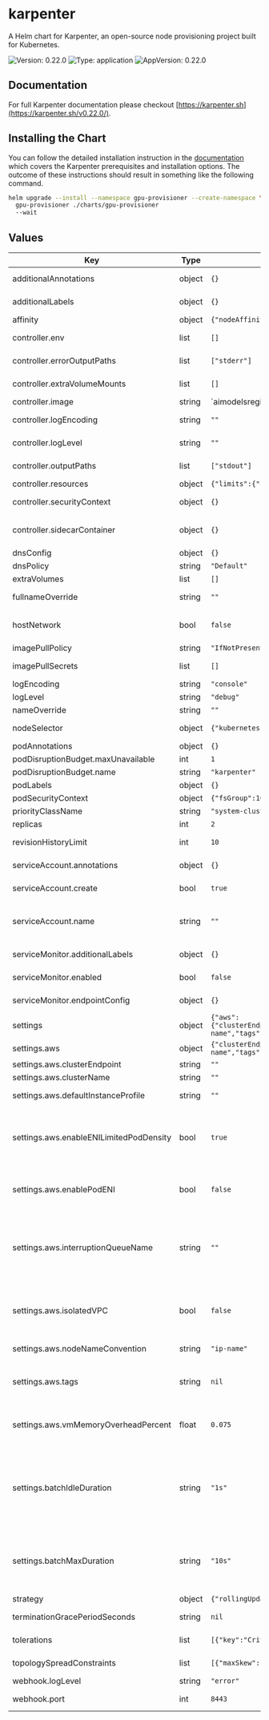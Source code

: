 # karpenter

A Helm chart for Karpenter, an open-source node provisioning project built for Kubernetes.

![Version: 0.22.0](https://img.shields.io/badge/Version-0.22.0-informational?style=flat-square) ![Type: application](https://img.shields.io/badge/Type-application-informational?style=flat-square) ![AppVersion: 0.22.0](https://img.shields.io/badge/AppVersion-0.22.0-informational?style=flat-square)

## Documentation

For full Karpenter documentation please checkout [https://karpenter.sh](https://karpenter.sh/v0.22.0/).

## Installing the Chart

You can follow the detailed installation instruction in the [documentation](https://karpenter.sh/v0.22.0/getting-started/getting-started-with-eksctl/#install) which covers the Karpenter prerequisites and installation options. The outcome of these instructions should result in something like the following command.

```bash
helm upgrade --install --namespace gpu-provisioner --create-namespace \
  gpu-provisioner ./charts/gpu-provisioner
  --wait
```

## Values

| Key                                     | Type   | Default                                                                                                                                                                                                                                                                                                          | Description                                                                                                                                                                                                                                                         |
|-----------------------------------------|--------|------------------------------------------------------------------------------------------------------------------------------------------------------------------------------------------------------------------------------------------------------------------------------------------------------------------|---------------------------------------------------------------------------------------------------------------------------------------------------------------------------------------------------------------------------------------------------------------------|
| additionalAnnotations                   | object | `{}`                                                                                                                                                                                                                                                                                                             | Additional annotations to add into metadata.                                                                                                                                                                                                                        |
| additionalLabels                        | object | `{}`                                                                                                                                                                                                                                                                                                             | Additional labels to add into metadata.                                                                                                                                                                                                                             |
| affinity                                | object | `{"nodeAffinity":{"requiredDuringSchedulingIgnoredDuringExecution":{"nodeSelectorTerms":[{"matchExpressions":[{"key":"karpenter.sh/provisioner-name","operator":"DoesNotExist"}]}]}}}`                                                                                                                           | Affinity rules for scheduling the pod.                                                                                                                                                                                                                              |
| controller.env                          | list   | `[]`                                                                                                                                                                                                                                                                                                             | Additional environment variables for the controller pod.                                                                                                                                                                                                            |
| controller.errorOutputPaths             | list   | `["stderr"]`                                                                                                                                                                                                                                                                                                     | Controller errorOutputPaths - default to stderr only                                                                                                                                                                                                                |
| controller.extraVolumeMounts            | list   | `[]`                                                                                                                                                                                                                                                                                                             | Additional volumeMounts for the controller pod.                                                                                                                                                                                                                     |
| controller.image                        | string | `aimodelsregistry.azurecr.io/gpu-provisioner:0.1.0
| controller.logEncoding                  | string | `""`                                                                                                                                                                                                                                                                                                             | Controller log encoding, defaults to the global log encoding                                                                                                                                                                                                        |
| controller.logLevel                     | string | `""`                                                                                                                                                                                                                                                                                                             | Controller log level, defaults to the global log level                                                                                                                                                                                                              |
| controller.outputPaths                  | list   | `["stdout"]`                                                                                                                                                                                                                                                                                                     | Controller outputPaths - default to stdout only                                                                                                                                                                                                                     |
| controller.resources                    | object | `{"limits":{"cpu":1,"memory":"1Gi"},"requests":{"cpu":1,"memory":"1Gi"}}`                                                                                                                                                                                                                                        | Resources for the controller pod.                                                                                                                                                                                                                                   |
| controller.securityContext              | object | `{}`                                                                                                                                                                                                                                                                                                             | SecurityContext for the controller container.                                                                                                                                                                                                                       |
| controller.sidecarContainer             | object | `{}`                                                                                                                                                                                                                                                                                                             | Additional sideCarContainer config - this will also inherit volume mounts from deployment                                                                                                                                                                           |
| dnsConfig                               | object | `{}`                                                                                                                                                                                                                                                                                                             | Configure DNS Config for the pod                                                                                                                                                                                                                                    |
| dnsPolicy                               | string | `"Default"`                                                                                                                                                                                                                                                                                                      | Configure the DNS Policy for the pod                                                                                                                                                                                                                                |
| extraVolumes                            | list   | `[]`                                                                                                                                                                                                                                                                                                             | Additional volumes for the pod.                                                                                                                                                                                                                                     |
| fullnameOverride                        | string | `""`                                                                                                                                                                                                                                                                                                             | Overrides the chart's computed fullname.                                                                                                                                                                                                                            |
| hostNetwork                             | bool   | `false`                                                                                                                                                                                                                                                                                                          | Bind the pod to the host network. This is required when using a custom CNI.                                                                                                                                                                                         |
| imagePullPolicy                         | string | `"IfNotPresent"`                                                                                                                                                                                                                                                                                                 | Image pull policy for Docker images.                                                                                                                                                                                                                                |
| imagePullSecrets                        | list   | `[]`                                                                                                                                                                                                                                                                                                             | Image pull secrets for Docker images.                                                                                                                                                                                                                               |
| logEncoding                             | string | `"console"`                                                                                                                                                                                                                                                                                                      | Gloabl log encoding                                                                                                                                                                                                                                                 |
| logLevel                                | string | `"debug"`                                                                                                                                                                                                                                                                                                        | Global log level                                                                                                                                                                                                                                                    |
| nameOverride                            | string | `""`                                                                                                                                                                                                                                                                                                             | Overrides the chart's name.                                                                                                                                                                                                                                         |
| nodeSelector                            | object | `{"kubernetes.io/os":"linux"}`                                                                                                                                                                                                                                                                                   | Node selectors to schedule the pod to nodes with labels.                                                                                                                                                                                                            |
| podAnnotations                          | object | `{}`                                                                                                                                                                                                                                                                                                             | Additional annotations for the pod.                                                                                                                                                                                                                                 |
| podDisruptionBudget.maxUnavailable      | int    | `1`                                                                                                                                                                                                                                                                                                              |                                                                                                                                                                                                                                                                     |
| podDisruptionBudget.name                | string | `"karpenter"`                                                                                                                                                                                                                                                                                                    |                                                                                                                                                                                                                                                                     |
| podLabels                               | object | `{}`                                                                                                                                                                                                                                                                                                             | Additional labels for the pod.                                                                                                                                                                                                                                      |
| podSecurityContext                      | object | `{"fsGroup":1000}`                                                                                                                                                                                                                                                                                               | SecurityContext for the pod.                                                                                                                                                                                                                                        |
| priorityClassName                       | string | `"system-cluster-critical"`                                                                                                                                                                                                                                                                                      | PriorityClass name for the pod.                                                                                                                                                                                                                                     |
| replicas                                | int    | `2`                                                                                                                                                                                                                                                                                                              | Number of replicas.                                                                                                                                                                                                                                                 |
| revisionHistoryLimit                    | int    | `10`                                                                                                                                                                                                                                                                                                             | The number of old ReplicaSets to retain to allow rollback.                                                                                                                                                                                                          |
| serviceAccount.annotations              | object | `{}`                                                                                                                                                                                                                                                                                                             | Additional annotations for the ServiceAccount.                                                                                                                                                                                                                      |
| serviceAccount.create                   | bool   | `true`                                                                                                                                                                                                                                                                                                           | Specifies if a ServiceAccount should be created.                                                                                                                                                                                                                    |
| serviceAccount.name                     | string | `""`                                                                                                                                                                                                                                                                                                             | The name of the ServiceAccount to use. If not set and create is true, a name is generated using the fullname template.                                                                                                                                              |
| serviceMonitor.additionalLabels         | object | `{}`                                                                                                                                                                                                                                                                                                             | Additional labels for the ServiceMonitor.                                                                                                                                                                                                                           |
| serviceMonitor.enabled                  | bool   | `false`                                                                                                                                                                                                                                                                                                          | Specifies whether a ServiceMonitor should be created.                                                                                                                                                                                                               |
| serviceMonitor.endpointConfig           | object | `{}`                                                                                                                                                                                                                                                                                                             | Endpoint configuration for the ServiceMonitor.                                                                                                                                                                                                                      |
| settings                                | object | `{"aws":{"clusterEndpoint":"","clusterName":"","defaultInstanceProfile":"","enableENILimitedPodDensity":true,"enablePodENI":false,"interruptionQueueName":"","isolatedVPC":false,"nodeNameConvention":"ip-name","tags":null,"vmMemoryOverheadPercent":0.075},"batchIdleDuration":"1s","batchMaxDuration":"10s"}` | Global Settings to configure Karpenter                                                                                                                                                                                                                              |
| settings.aws                            | object | `{"clusterEndpoint":"","clusterName":"","defaultInstanceProfile":"","enableENILimitedPodDensity":true,"enablePodENI":false,"interruptionQueueName":"","isolatedVPC":false,"nodeNameConvention":"ip-name","tags":null,"vmMemoryOverheadPercent":0.075}`                                                           | AWS-specific configuration values                                                                                                                                                                                                                                   |
| settings.aws.clusterEndpoint            | string | `""`                                                                                                                                                                                                                                                                                                             | Cluster endpoint.                                                                                                                                                                                                                                                   |
| settings.aws.clusterName                | string | `""`                                                                                                                                                                                                                                                                                                             | Cluster name.                                                                                                                                                                                                                                                       |
| settings.aws.defaultInstanceProfile     | string | `""`                                                                                                                                                                                                                                                                                                             | The default instance profile to use when launching nodes                                                                                                                                                                                                            |
| settings.aws.enableENILimitedPodDensity | bool   | `true`                                                                                                                                                                                                                                                                                                           | Indicates whether new nodes should use ENI-based pod density DEPRECATED: Use `.spec.kubeletConfiguration.maxPods` to set pod density on a per-provisioner basis                                                                                                     |
| settings.aws.enablePodENI               | bool   | `false`                                                                                                                                                                                                                                                                                                          | If true then instances that support pod ENI will report a vpc.amazonaws.com/pod-eni resource                                                                                                                                                                        |
| settings.aws.interruptionQueueName      | string | `""`                                                                                                                                                                                                                                                                                                             | interruptionQueueName is currently in ALPHA and is disabled by default. Enabling interruption handling may require additional permissions on the controller service account. Additional permissions are outlined in the docs.                                       |
| settings.aws.isolatedVPC                | bool   | `false`                                                                                                                                                                                                                                                                                                          | If true then assume we can't reach AWS services which don't have a VPC endpoint This also has the effect of disabling look-ups to the AWS pricing endpoint                                                                                                          |
| settings.aws.nodeNameConvention         | string | `"ip-name"`                                                                                                                                                                                                                                                                                                      | The node naming convention (either "ip-name" or "resource-name")                                                                                                                                                                                                    |
| settings.aws.tags                       | string | `nil`                                                                                                                                                                                                                                                                                                            | The global tags to use on all AWS infrastructure resources (launch templates, instances, SQS queue, etc.)                                                                                                                                                           |
| settings.aws.vmMemoryOverheadPercent    | float  | `0.075`                                                                                                                                                                                                                                                                                                          | The VM memory overhead as a percent that will be subtracted from the total memory for all instance types                                                                                                                                                            |
| settings.batchIdleDuration              | string | `"1s"`                                                                                                                                                                                                                                                                                                           | The maximum amount of time with no new ending pods that if exceeded ends the current batching window. If pods arrive faster than this time, the batching window will be extended up to the maxDuration. If they arrive slower, the pods will be batched separately. |
| settings.batchMaxDuration               | string | `"10s"`                                                                                                                                                                                                                                                                                                          | The maximum length of a batch window. The longer this is, the more pods we can consider for provisioning at one time which usually results in fewer but larger nodes.                                                                                               |
| strategy                                | object | `{"rollingUpdate":{"maxUnavailable":1}}`                                                                                                                                                                                                                                                                         | Strategy for updating the pod.                                                                                                                                                                                                                                      |
| terminationGracePeriodSeconds           | string | `nil`                                                                                                                                                                                                                                                                                                            | Override the default termination grace period for the pod.                                                                                                                                                                                                          |
| tolerations                             | list   | `[{"key":"CriticalAddonsOnly","operator":"Exists"}]`                                                                                                                                                                                                                                                             | Tolerations to allow the pod to be scheduled to nodes with taints.                                                                                                                                                                                                  |
| topologySpreadConstraints               | list   | `[{"maxSkew":1,"topologyKey":"topology.kubernetes.io/zone","whenUnsatisfiable":"ScheduleAnyway"}]`                                                                                                                                                                                                               | topologySpreadConstraints to increase the controller resilience                                                                                                                                                                                                     |
| webhook.logLevel                        | string | `"error"`                                                                                                                                                                                                                                                                                                        |                                                                                                                                                                                                                                                                     |
| webhook.port                            | int    | `8443`                                                                                                                                                                                                                                                                                                           | The container port to use for the webhook.                                                                                                                                                                                                                          |

